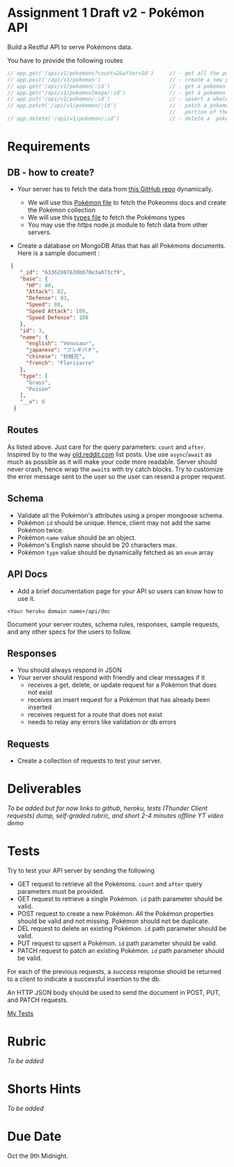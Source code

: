 # Assignment 1 Draft v2 - Pokémon API
Build a Restful API to serve Pokémons data.


You have to provide the following routes
```js
// app.get('/api/v1/pokemons?count=2&after=10')     // - get all the pokemons after the 10th. List only Two.
// app.post('/api/v1/pokemon')                      // - create a new pokemon
// app.get('/api/v1/pokemon/:id')                   // - get a pokemon
// app.get('/api/v1/pokemonImage/:id')              // - get a pokemon Image URL
// app.put('/api/v1/pokemon/:id')                   // - upsert a whole pokemon document
// app.patch('/api/v1/pokemon/:id')                 // - patch a pokemon document or a
                                                    //   portion of the pokemon document
// app.delete('/api/v1/pokemon/:id')                // - delete a  pokemon 
```

# Requirements 
## DB - how to create?
- Your server has to fetch the data from [this GitHub repo](https://github.com/fanzeyi/pokemon.json) dynamically.
  - We will use this [Pokémon file](https://github.com/fanzeyi/pokemon.json/blob/master/pokedex.json) to fetch the Pokeomns docs and create the  Pokémon collection
  - We will use this [types file](https://github.com/fanzeyi/pokemon.json/blob/master/types.json) to fetch the Pokémons types
  - You may use the *https* node.js module to fetch data from other servers.

- Create a database on MongoDB Atlas that has all Pokémons documents.
Here is a sample document :

```json
 {
    "_id": "63362087630bb70e3a073cf9",
    "base": {
      "HP": 80,
      "Attack": 82,
      "Defense": 83,
      "Speed": 80,
      "Speed Attack": 100,
      "Speed Defense": 100
    },
    "id": 3,
    "name": {
      "english": "Venusaur",
      "japanese": "フシギバナ",
      "chinese": "妙蛙花",
      "french": "Florizarre"
    },
    "type": [
      "Grass",
      "Poison"
    ],
    "__v": 0
  }
  ```


## Routes
As listed above. Just care for the query parameters: `count` and `after`. Inspired by to the way [old.reddit.com](https://old.reddit.com/) list posts. Use use `async`/`await` as much as possible as it will make your code more readable. Server should never crash, hence wrap the `await`s with try catch blocks. Try to customize the error message sent to the user so the user can resend a proper request. 


## Schema 
- Validate all the Pokémon's attributes using a proper mongoose schema. 
- Pokémon `id` should be unique. Hence, client may not add the same Pokémon twice.
- Pokémon `name` value should be an object.
- Pokémon's English name should be 20 characters max.
- Pokémon `type` value should be dynamically fetched as an `enum` array

## API Docs
- Add a brief documentation page for your API so users can know how to use it. 
```
<Your heroku domain name>/api/doc
```
Document your server routes, schema rules, responses, sample requests, and any other specs for the users to follow. 

## Responses
- You should always respond in JSON
- Your server should respond with friendly and clear messages if it
  - receives a get, delete, or update request for a Pokémon that does not exist
  - receives an insert request for a Pokémon that has already been inserted
  - receives request for a route that does not exist
  - needs to relay any errors like validation or db errors

## Requests
- Create a collection of requests to test your server.

# Deliverables
*To be added but for now links to github, heroku, tests (Thunder Client requests) dump, self-graded rubric, and short 2-4 minutes offline YT video demo*

# Tests
Try to test your API server by sending the following
- GET request to retrieve all the Pokémons. `count` and `after` query parameters must be provided.
- GET request to retrieve a single Pokémon. `id` path parameter should be valid. 
- POST request to create a new Pokémon. All the Pokémon properties should be valid and not missing. Pokémon should not be duplicate. 
- DEL request to delete an existing Pokémon. `id` path parameter should be valid.
- PUT request to upsert a Pokémon. `id` path parameter should be valid. 
- PATCH request to patch an existing Pokémon. `id` path parameter should be valid.

For each of the previous requests, a *success* response should be returned to a client to indicate a successful insertion to the db. 

An HTTP JSON body should be used to send the document in POST, PUT, and PATCH requests.

[My Tests](./thunder-collection_Pokemons.json)

# Rubric
*To be added*

# Shorts Hints
*To be added*

# Due Date
Oct the 9th Midnight.

